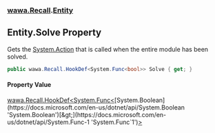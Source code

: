 ### [wawa.Recall](wawa.Recall.md 'wawa.Recall').[Entity](Entity.md 'wawa.Recall.Entity')

## Entity.Solve Property

Gets the [System.Action](https://docs.microsoft.com/en-us/dotnet/api/System.Action 'System.Action') that is called when the entire module has been solved.

```csharp
public wawa.Recall.HookDef<System.Func<bool>> Solve { get; }
```

#### Property Value
[wawa.Recall.HookDef&lt;](HookDef{T}.md 'wawa.Recall.HookDef<T>')[System.Func&lt;](https://docs.microsoft.com/en-us/dotnet/api/System.Func-1 'System.Func`1')[System.Boolean](https://docs.microsoft.com/en-us/dotnet/api/System.Boolean 'System.Boolean')[&gt;](https://docs.microsoft.com/en-us/dotnet/api/System.Func-1 'System.Func`1')[&gt;](HookDef{T}.md 'wawa.Recall.HookDef<T>')